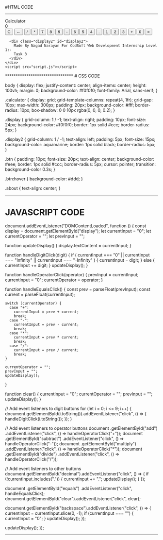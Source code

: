 #HTML CODE
********************************
<!DOCTYPE html>
<html lang="en">
  <head>
    <meta charset="UTF-8" />
    <meta name="viewport" content="width=device-width, initial-scale=1.0" />
    <link rel="stylesheet" href="styles.css" />
    <title>Basic Calculator</title>
  </head>
  <!--Made By Nagad Narayan (Task 3 Level 1) Hope it Helps You-->
  <body>
    <div class="calculator">
      <div class="boxer" id="boxer">Calculator</div>
      <div class="display" id="display">0</div>
      <button class="btn" id="clear">C</button>
      <button class="btn" id="backspace">←</button>
      <button class="btn" id="divide">/</button>
      <button class="btn" id="multiply">*</button>
      <button class="btn" id="7">7</button>
      <button class="btn" id="8">8</button>
      <button class="btn" id="9">9</button>
      <button class="btn" id="subtract">-</button>
      <button class="btn" id="6">6</button>
      <button class="btn" id="5">5</button>
      <button class="btn" id="4">4</button>
      <button class="btn" id="decimal">.</button>
      <button class="btn" id="1">1</button>
      <button class="btn" id="2">2</button>
      <button class="btn" id="3">3</button>
      <button class="btn" id="add">+</button>
      <button class="btn" id="0">0</button>
      <button class="btn" id="equals">=</button>

      <div class="display2" id="display2">
        Made By Nagad Narayan For CodSoft Web Development Internship Level 1:-
        Task 3
      </div>
    </div>
    <script src="script.js"></script>
  </body>
</html>
********************************
# CSS CODE

body {
  display: flex;
  justify-content: center;
  align-items: center;
  height: 100vh;
  margin: 0;
  background-color: #f0f0f0;
  font-family: Arial, sans-serif;
}

.calculator {
  display: grid;
  grid-template-columns: repeat(4, 1fr);
  grid-gap: 10px;
  max-width: 300px;
  padding: 20px;
  background-color: #fff;
  border-radius: 10px;
  box-shadow: 0 0 10px rgba(0, 0, 0, 0.2);
}

.display {
  grid-column: 1 / -1;
  text-align: right;
  padding: 10px;
  font-size: 24px;
  background-color: #f0f0f0;
  border: 1px solid #ccc;
  border-radius: 5px;
}

.display2 {
  grid-column: 1 / -1;
  text-align: left;
  padding: 5px;
  font-size: 15px;
  background-color: aquamarine;
  border: 1px solid black;
  border-radius: 5px;
}

.btn {
  padding: 10px;
  font-size: 20px;
  text-align: center;
  background-color: #eee;
  border: 1px solid #ccc;
  border-radius: 5px;
  cursor: pointer;
  transition: background-color 0.3s;
}

.btn:hover {
  background-color: #ddd;
}

.about {
  text-align: center;
}
*******************************
# JAVASCRIPT CODE

document.addEventListener("DOMContentLoaded", function () {
  const display = document.getElementById("display");
  let currentInput = "0";
  let currentOperator = "";
  let prevInput = "";

  function updateDisplay() {
    display.textContent = currentInput;
  }

  function handleDigitClick(digit) {
    if (
      currentInput === "0" ||
      currentInput === "Infinity" ||
      currentInput === "-Infinity"
    ) {
      currentInput = digit;
    } else {
      currentInput += digit;
    }
    updateDisplay();
  }

  function handleOperatorClick(operator) {
    prevInput = currentInput;
    currentInput = "0";
    currentOperator = operator;
  }

  function handleEqualsClick() {
    const prev = parseFloat(prevInput);
    const current = parseFloat(currentInput);

    switch (currentOperator) {
      case "+":
        currentInput = prev + current;
        break;
      case "-":
        currentInput = prev - current;
        break;
      case "*":
        currentInput = prev * current;
        break;
      case "/":
        currentInput = prev / current;
        break;
    }

    currentOperator = "";
    prevInput = "";
    updateDisplay();
  }

  function clear() {
    currentInput = "0";
    currentOperator = "";
    prevInput = "";
    updateDisplay();
  }

  // Add event listeners to digit buttons
  for (let i = 0; i <= 9; i++) {
    document.getElementById(i.toString()).addEventListener("click", () => {
      handleDigitClick(i.toString());
    });
  }

  // Add event listeners to operator buttons
  document
    .getElementById("add")
    .addEventListener("click", () => handleOperatorClick("+"));
  document
    .getElementById("subtract")
    .addEventListener("click", () => handleOperatorClick("-"));
  document
    .getElementById("multiply")
    .addEventListener("click", () => handleOperatorClick("*"));
  document
    .getElementById("divide")
    .addEventListener("click", () => handleOperatorClick("/"));

  // Add event listeners to other buttons
  document.getElementById("decimal").addEventListener("click", () => {
    if (!currentInput.includes(".")) {
      currentInput += ".";
      updateDisplay();
    }
  });

  document
    .getElementById("equals")
    .addEventListener("click", handleEqualsClick);
  document.getElementById("clear").addEventListener("click", clear);

  document.getElementById("backspace").addEventListener("click", () => {
    currentInput = currentInput.slice(0, -1);
    if (currentInput === "") {
      currentInput = "0";
    }
    updateDisplay();
  });

  updateDisplay();
});
**********************************
